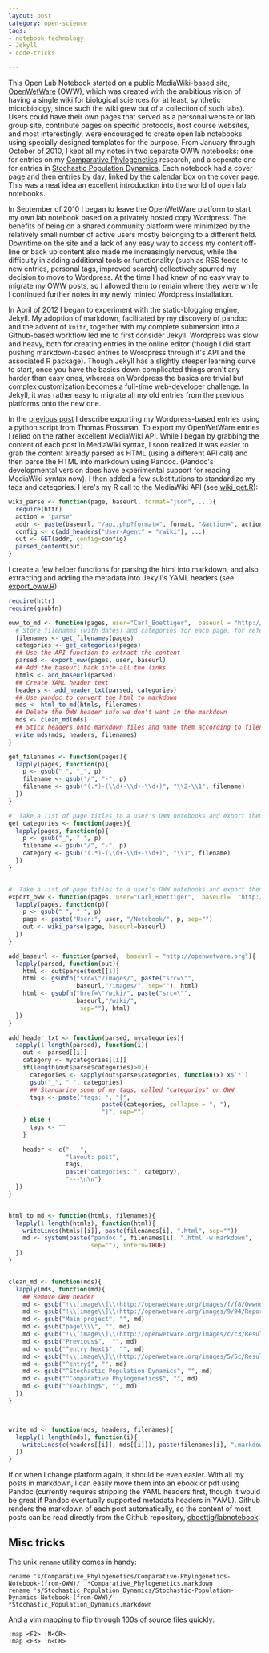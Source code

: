 ```yaml
---
layout: post
category: open-science
tags: 
- notebook-technology
- Jekyll
- code-tricks

---
```



This Open Lab Notebook started on a public MediaWiki-based site, [OpenWetWare](http://openwetware.org) (OWW), which was created with the ambitious vision of having a single wiki for biological sciences (or at least, synthetic microbiology, since such the wiki grew out of a collection of such labs).  Users could have their own pages that served as a personal website or lab group site, contribute pages on specific protocols, host course websites, and most interestingly, were encouraged to create open lab notebooks using specially designed templates for the purpose.  From January through October of 2010, I kept all my notes in two separate OWW notebooks: one for entries on my [Comparative Phylogenetics](http://openwetware.org/wiki/User:Carl_Boettiger/Notebook/Comparative_Phylogenetics) research, and a seperate one for entries in [Stochastic Population Dynamics](http://openwetware.org/wiki/User:Carl_Boettiger/Notebook/Stochastic_Population_Dynamics). Each notebook had a cover page and then entries by day, linked by the calendar box on the cover page.  This was a neat idea an excellent introduction into the world of open lab notebooks.  

In September of 2010 I began to leave the OpenWetWare platform to start my own lab notebook based on a privately hosted copy Wordpress. The benefits of being on a shared community platform were minimized by the relatively small number of active users mostly belonging to a different field.  Downtime on the site and a lack of any easy way to access my content off-line or back up content also made me increasingly nervous, while the difficulty in adding additional tools or functionality (such as RSS feeds to new entries, personal tags, improved search) collectively spurred my decision to move to Wordpress. At the time I had knew of no easy way to migrate my OWW posts, so I allowed them to remain where they were while I continued further notes in my newly minted Wordpress installation.  

In April of 2012 I began to experiment with the static-blogging engine, Jekyll. My adoption of markdown, facilitated by my discovery of pandoc and the advent of `knitr`, together with my complete submersion into a Github-based workflow led me to first consider Jekyll.  Wordpress was slow and heavy, both for creating entries in the online editor (though I did start pushing markdown-based entries to Wordpress through it's API and the associated R package).  Though Jekyll has a slightly steeper learning curve to start, once you have the basics down complicated things aren't any harder than easy ones, whereas on Wordpress the basics are trivial but complex customization becomes a full-time web-developer challenge.  In Jekyll, it was rather easy to migrate all my old entries from the previous platforms onto the new one.

In the [previous post](http://www.carlboettiger.info/2012/09/19/migrating-from-wordpress-to-jekyll.html) I describe exporting my Wordpress-based entries using a python script from Thomas Frossman. To export my OpenWetWare entries I relied on the rather excellent MediaWiki API. While I began by grabbing the content of each post in MediaWiki syntax, I soon realized it was easier to grab the content already parsed as HTML (using a different API call) and then parse the HTML into markdown using Pandoc. (Pandoc's developmental version does have experimental support for reading MediaWiki syntax now).  I then added a few substitutions to standardize my tags and categories.  Here's my R call to the MediaWiki API (see [wiki_get.R](https://github.com/cboettig/sandbox/blob/1efa80e913006051083544275f6af9b5ab9ccb0a/wiki_get.R)):

```r
wiki_parse <- function(page, baseurl, format="json", ...){
  require(httr)
  action = "parse"
  addr <- paste(baseurl, "/api.php?format=", format, "&action=", action, "&page=", page, sep="")
  config <- c(add_headers("User-Agent" = "rwiki"), ...)
  out <- GET(addr, config=config)
  parsed_content(out)
}
```

I create a few helper functions for parsing the html into markdown, and also extracting and adding the metadata into Jekyll's YAML headers (see [export_oww.R](https://github.com/cboettig/sandbox/blob/1efa80e913006051083544275f6af9b5ab9ccb0a/export_oww.R))

```r
require(httr)
require(gsubfn)

oww_to_md <- function(pages, user="Carl_Boettiger",  baseurl = "http://openwetware.org"){
  # Store filenames (with dates) and categories for each page, for reference later
  filenames <- get_filenames(pages)
  categories <- get_categories(pages)
  ## Use the API function to extract the content
  parsed <- export_oww(pages, user, baseurl)
  ## Add the baseurl back into all the links
  htmls <- add_baseurl(parsed)
  ## Create YAML header text
  headers <- add_header_txt(parsed, categories)
  ## Use pandoc to convert the html to markdown
  mds <- html_to_md(htmls, filenames) 
  ## Delete the OWW header info we don't want in the markdown
  mds <- clean_md(mds)
  ## Stick headers onto markdown files and name them according to filenames
  write_mds(mds, headers, filenames) 
}

get_filenames <- function(pages){
  lapply(pages, function(p){
    p <- gsub(" ", "_", p)
    filename <- gsub("/", "-", p)
    filename <- gsub("(.*)-(\\d+-\\d+-\\d+)", "\\2-\\1", filename)
  })
}

#' Take a list of page titles to a user's OWW notebooks and export them as Jekyll markdown entries.  
get_categories <- function(pages){
  lapply(pages, function(p){
    p <- gsub("_", " ", p)
    filename <- gsub("/", "-", p)
    category <- gsub("(.*)-(\\d+-\\d+-\\d+)", "\\1", filename)
  })
}


#' Take a list of page titles to a user's OWW notebooks and export them as Jekyll markdown entries.  
export_oww <- function(pages, user="Carl_Boettiger",  baseurl=  "http://openwetware.org"){
  lapply(pages, function(p){
    p <- gsub(" ", "_", p)
    page <- paste("User:", user, "/Notebook/", p, sep="")
    out <- wiki_parse(page, baseurl=baseurl)
  })
}

add_baseurl <- function(parsed,  baseurl = "http://openwetware.org"){
  lapply(parsed, function(out){
    html <- out$parse$text[[1]]
    html <- gsubfn("src=\"/images/", paste("src=\"", 
                   baseurl,"/images/", sep=""), html)
    html <- gsubfn("href=\"/wiki/", paste("src=\"", 
                   baseurl,"/wiki/", 
                    sep=""), html)
  })
}

add_header_txt <- function(parsed, mycategories){
  sapply(1:length(parsed), function(i){
    out <- parsed[[i]]
    category <- mycategories[[i]]
    if(length(out$parse$categories)>0){
      categories <- sapply(out$parse$categories, function(x) x$`*`)
      gsub("_", " ", categories)
      ## Standarize some of my tags, called "categories" on OWW
      tags <- paste("tags: ", "[", 
                          paste0(categories, collapse = ", "),
                          "]", sep="")  
    } else {
      tags <- ""
    }
    
    header <- c("---", 
                "layout: post",
                tags, 
                paste("categories: ", category),
                "---\n\n")
  })
}


html_to_md <- function(htmls, filenames){
  lapply(1:length(htmls), function(html){
    writeLines(htmls[[i]], paste(filenames[i], ".html", sep=""))
    md <- system(paste("pandoc ", filenames[i], ".html -w markdown", 
                       sep=""), intern=TRUE)
  })
}


clean_md <- function(mds){
  lapply(mds, function(md){
    ## Remove OWW header
    md <- gsub("!\\[image\\]\\(http://openwetware.org/images/f/f8/Owwnotebook_icon.png\\)", "", md)
    md <- gsub("!\\[image\\]\\(http://openwetware.org/images/9/94/Report.png\\)",  "", md)
    md <- gsub("Main project", "", md)
    md <- gsub("page\\\\", "", md)
    md <- gsub("!\\[image\\]\\(http://openwetware.org/images/c/c3/Resultset_previous.png\\)",  "", md)
    md <- gsub("Previous$",  "", md)
    md <- gsub("^entry Next$", "", md)
    md <- gsub("!\\[image\\]\\(http://openwetware.org/images/5/5c/Resultset_next.png\\)", "", md)
    md <- gsub("^entry$", "", md)
    md <- gsub("^Stochastic Population Dynamics", "", md)
    md <- gsub("^Comparative Phylogenetics$", "", md)
    md <- gsub("^Teaching$", "", md)
  })
}



write_md <- function(mds, headers, filenames){
  lapply(1:length(mds), function(i){
    writeLines(c(headers[[i]], mds[[i]]), paste(filenames[i], ".markdown", sep="")) 
  })
}
```


If or when I change platform again, it should be even easier. With all my posts in markdown, I can easily move them into an ebook or pdf using Pandoc (currently requires stripping the YAML headers first, though it would be great if Pandoc eventually supported metadata headers in YAML).  Github renders the markdown of each post automatically, so the content of most posts can be read directly from the Github repository, [cboettig/labnotebook](https://github.com/cboettig/labnotebook/tree/master/_posts).   


## Misc tricks


The unix `rename` utility comes in handy:

```
rename 's/Comparative_Phylogenetics/Comparative-Phylogenetics-Notebook-(from-OWW)/' *Comparative_Phylogenetics.markdown
rename 's/Stochastic_Population_Dynamics/Stochastic-Population-Dynamics-Notebook-(from-OWW)/' *Stochastic_Population_Dynamics.markdown
```

And a vim mapping to flip through 100s of source files quickly: 

```
:map <F2> :N<CR>
:map <F3> :n<CR>
```
